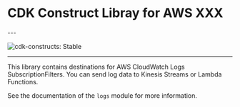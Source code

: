 # CDK Construct Libray for AWS XXX

<!--BEGIN STABILITY BANNER-->---


![cdk-constructs: Stable](https://img.shields.io/badge/cdk--constructs-stable-success.svg?style=for-the-badge)

---
<!--END STABILITY BANNER-->

This library contains destinations for AWS CloudWatch Logs SubscriptionFilters. You
can send log data to Kinesis Streams or Lambda Functions.

See the documentation of the `logs` module for more information.
